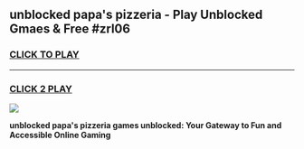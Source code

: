 
## unblocked papa's pizzeria - Play Unblocked Gmaes & Free #zrl06
<h3>
<a href="https://news.freeplayer.one?title=unblocked_papa's_pizzeria&ref=24F">CLICK TO PLAY</a></h3>
<hr>

<h3>
<a href="https://news.freeplayer.one?title=unblocked_papa's_pizzeria&ref=24F">CLICK 2 PLAY</a>
  
</h3>

<a href="https://news.freeplayer.one?title=unblocked_papa's_pizzeria&ref=24F/"><img src="https://clearcache.store/games.png"></a>


**unblocked papa's pizzeria games unblocked: Your Gateway to Fun and Accessible Online Gaming**
